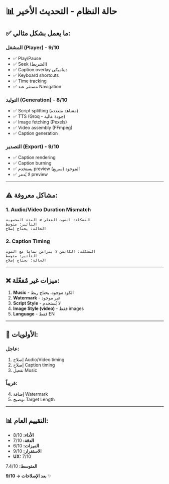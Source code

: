 # 📊 حالة النظام - التحديث الأخير

## ✅ ما يعمل بشكل مثالي:

### المشغل (Player) - 9/10
- ✅ Play/Pause
- ✅ Seek (الشريط)
- ✅ Caption overlay ديناميكي
- ✅ Keyboard shortcuts
- ✅ Time tracking
- ✅ مستقر عند Navigation

### التوليد (Generation) - 8/10
- ✅ Script splitting (مشاهد متعددة)
- ✅ TTS (Groq - جودة عالية)
- ✅ Image fetching (Pexels)
- ✅ Video assembly (FFmpeg)
- ✅ Caption generation

### التصدير (Export) - 9/10
- ✅ Caption rendering
- ✅ Caption burning
- ✅ يستخدم preview الموجود (سريع)
- ✅ لا يُدمر preview

---

## ⚠️ مشاكل معروفة:

### 1. Audio/Video Duration Mismatch
```
المشكلة: الصوت الفعلي ≠ المدة المحسوبة
التأثير: متوسط
الحالة: يحتاج إصلاح
```

### 2. Caption Timing
```
المشكلة: الكابشن لا يتزامن تماماً مع الصوت
التأثير: متوسط
الحالة: يحتاج إصلاح
```

---

## ❌ ميزات غير مُفعّلة:

1. **Music** - الكود موجود، يحتاج ربط
2. **Watermark** - غير موجود
3. **Script Style** - لا يُستخدم
4. **Image Style (video)** - فقط images
5. **Language** - فقط EN

---

## 🎯 الأولويات:

### عاجل:
1. إصلاح Audio/Video timing
2. إصلاح Caption timing
3. تفعيل Music

### قريباً:
4. إضافة Watermark
5. توضيح Target Length

---

## 📊 التقييم العام:

- **الأداء:** 8/10
- **الدقة:** 7/10
- **الميزات:** 6/10
- **الاستقرار:** 9/10
- **UX:** 7/10

**المتوسط:** 7.4/10

**بعد الإصلاحات → 9/10** ✨
